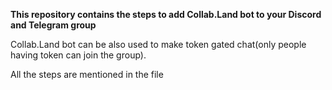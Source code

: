 **This repository contains the steps to add Collab.Land bot to your Discord and Telegram group**

Collab.Land bot can be also used to make token gated chat(only people having token can join the group).

All the steps are mentioned in the file
